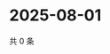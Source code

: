 # 2025-08-01

共 0 条

<!-- BEGIN ZHIHUQUESTIONS -->
<!-- 最后更新时间 Fri Aug 01 2025 09:08:01 GMT+0800 (China Standard Time) -->

<!-- END ZHIHUQUESTIONS -->
